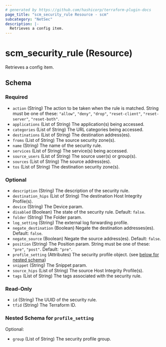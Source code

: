 ```yaml
---
# generated by https://github.com/hashicorp/terraform-plugin-docs
page_title: "scm_security_rule Resource - scm"
subcategory: "NetSec"
description: |-
  Retrieves a config item.
---
```


# scm_security_rule (Resource)

Retrieves a config item.



<!-- schema generated by tfplugindocs -->
## Schema

### Required

- `action` (String) The action to be taken when the rule is matched. String must be one of these: `"allow"`, `"deny"`, `"drop"`, `"reset-client"`, `"reset-server"`, `"reset-both"`.
- `applications` (List of String) The application(s) being accessed.
- `categories` (List of String) The URL categories being accessed.
- `destinations` (List of String) The destination address(es).
- `froms` (List of String) The source security zone(s).
- `name` (String) The name of the security rule.
- `services` (List of String) The service(s) being accessed.
- `source_users` (List of String) The source user(s) or group(s).
- `sources` (List of String) The source address(es).
- `tos` (List of String) The destination security zone(s).

### Optional

- `description` (String) The description of the security rule.
- `destination_hips` (List of String) The destination Host Integrity Profile(s).
- `device` (String) The Device param.
- `disabled` (Boolean) The state of the security rule. Default: `false`.
- `folder` (String) The Folder param.
- `log_setting` (String) The external log forwarding profile.
- `negate_destination` (Boolean) Negate the destination addresses(es). Default: `false`.
- `negate_source` (Boolean) Negate the source address(es). Default: `false`.
- `position` (String) The Position param. String must be one of these: `"pre"`, `"post"`. Default: `"pre"`.
- `profile_setting` (Attributes) The security profile object. (see [below for nested schema](#nestedatt--profile_setting))
- `snippet` (String) The Snippet param.
- `source_hips` (List of String) The source Host Integrity Profile(s).
- `tags` (List of String) The tags associated with the security rule.

### Read-Only

- `id` (String) The UUID of the security rule.
- `tfid` (String) The Terraform ID.

<a id="nestedatt--profile_setting"></a>
### Nested Schema for `profile_setting`

Optional:

- `group` (List of String) The security profile group.
